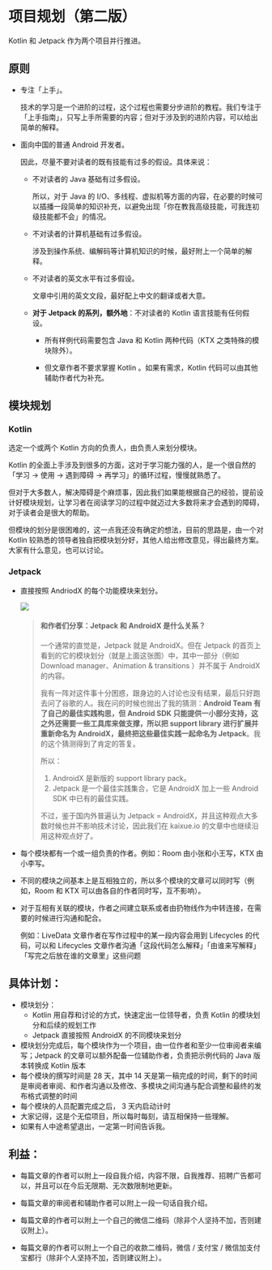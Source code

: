 # 项目规划（第二版）

Kotlin 和 Jetpack 作为两个项目并行推进。

## 原则

- 专注「上手」。

  技术的学习是一个进阶的过程，这个过程也需要分步进阶的教程。我们专注于「上手指南」，只写上手所需要的内容；但对于涉及到的进阶内容，可以给出简单的解释。
  
- 面向中国的普通 Android 开发者。

  因此，尽量不要对读者的既有技能有过多的假设。具体来说：

  - 不对读者的 Java 基础有过多假设。

    所以，对于 Java 的 I/O、多线程、虚拟机等方面的内容，在必要的时候可以插播一段简单的知识补充，以避免出现「你在教我高级技能，可我连初级技能都不会」的情况。
  
  - 不对读者的计算机基础有过多假设。
  
    涉及到操作系统、编解码等计算机知识的时候，最好附上一个简单的解释。
    
  - 不对读者的英文水平有过多假设。
  
    文章中引用的英文文段，最好配上中文的翻译或者大意。
    
  - **对于 Jetpack 的系列，额外地**：不对读者的 Kotlin 语言技能有任何假设。
  
    - 所有样例代码需要包含 Java 和 Kotlin 两种代码（KTX 之类特殊的模块除外）。
    
    - 但文章作者不要求掌握 Kotlin 。如果有需求，Kotlin 代码可以由其他辅助作者代为补充。

## 模块规划

### Kotlin

选定一个或两个 Kotlin 方向的负责人，由负责人来划分模块。

Kotlin 的全面上手涉及到很多的方面，这对于学习能力强的人，是一个很自然的「学习 → 使用 → 遇到障碍 → 再学习」的循环过程，慢慢就熟悉了。

但对于大多数人，解决障碍是个麻烦事，因此我们如果能根据自己的经验，提前设计好模块规划，让学习者在阅读学习的过程中就迈过大多数将来才会遇到的障碍，对于读者会是很大的帮助。

但模块的划分是很困难的，这一点我还没有确定的想法，目前的思路是，由一个对 Kotlin 较熟悉的领导者独自把模块划分好，其他人给出修改意见，得出最终方案。大家有什么意见，也可以讨论。

### Jetpack

- 直接按照 AndriodX 的每个功能模块来划分。

  ![](https://s2.ax1x.com/2019/01/14/Fx1s4H.png)

  > #### 和作者们分享：Jetpack 和 AndroidX 是什么关系？
  >
  > 一个通常的直觉是，Jetpack 就是 AndroidX。但在 Jetpack 的首页上看到的它的模块划分（就是上面这张图）中，其中一部分（例如 Download manager、Animation & transitions ）并不属于 AndroidX 的内容。
  >
  > 我有一阵对这件事十分困惑，跟身边的人讨论也没有结果，最后只好跑去问了谷歌的人。我在问的时候也抛出了我的猜测：**Android Team 有了自己的最佳实践构思，但 Android SDK 只能提供一小部分支持，这之外还需要一些工具库来做支撑，所以把 support library 进行扩展并重新命名为 AndroidX，最终把这些最佳实践一起命名为 Jetpack**。我的这个猜测得到了肯定的答复。
  >
  > 所以：
  >
  > 1. AndroidX 是新版的 support library pack。
  > 2. Jetpack 是一个最佳实践集合，它是 AndroidX 加上一些 Android SDK 中已有的最佳实践。
  >
  > 不过，鉴于国内外普遍认为 Jetpack = AndroidX，并且这种观点大多数时候也并不影响技术讨论，因此我们在 kaixue.io 的文章中也继续沿用这种观点好了。

- 每个模块都有一个或一组负责的作者。例如：Room 由小张和小王写，KTX 由小李写。

- 不同的模块之间基本上是互相独立的，所以多个模块的文章可以同时写（例如，Room 和 KTX 可以由各自的作者同时写，互不影响）。

- 对于互相有关联的模块，作者之间建立联系或者由扔物线作为中转连接，在需要的时候进行沟通和配合。

  例如：LiveData 文章作者在写作过程中的某一段内容会用到 Lifecycles 的代码，可以和 Lifecycles 文章作者沟通「这段代码怎么解释」「由谁来写解释」「写完之后放在谁的文章里」这些问题

## 具体计划：

- 模块划分：
  - Kotlin 用自荐和讨论的方式，快速定出一位领导者，负责 Kotlin 的模块划分和后续的规划工作
  - Jetpack 直接按照 AndroidX 的不同模块来划分
- 模块划分完成后，每个模块作为一个项目，由一位作者和至少一位审阅者来编写；Jetpack 的文章可以额外配备一位辅助作者，负责把示例代码的 Java 版本转换成 Kotlin 版本
- 每个模块的撰写时间是 28 天，其中 14 天是第一稿完成的时间，剩下的时间是审阅者审阅、和作者沟通以及修改、多模块之间沟通与配合调整和最终的发布格式调整的时间
- 每个模块的人员配置完成之后， 3 天内启动计时
- 大家记得，这是个无偿项目，所以每时每刻，请互相保持一些理解。
- 如果有人中途希望退出，一定第一时间告诉我。

## 利益：

  - 每篇文章的作者可以附上一段自我介绍，内容不限，自我推荐、招聘广告都可以，并且可以在今后无限期、无次数限制地更新。
  
  - 每篇文章的审阅者和辅助作者可以附上一段一句话自我介绍。
  
  - 每篇文章的作者可以附上一个自己的微信二维码（除非个人坚持不加，否则建议附上）。
  
  - 每篇文章的作者可以附上一个自己的收款二维码，微信 / 支付宝 / 微信加支付宝都行（除非个人坚持不加，否则建议附上）。
